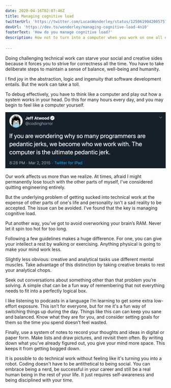 ```yaml
---
date: 2020-04-16T02:07:46Z
title: Managing cognitive load
twitterUrl: 'https://twitter.com/LucasWonderley/status/1250619042005757952?s=20'
devUrl: 'https://dev.to/wonderley/managing-cognitive-load-4n10'
footerText: 'How do you manage cognitive load?'
description: How not to turn into a computer when you work on one all day

---
```

Doing challenging technical work can starve your social and creative sides because it forces you to strive for correctness all the time. You have to take deliberate steps to maintain a sense of balance, well-being and humanity.

I find joy in the abstraction, logic and ingenuity that software development entails. But the work can take a toll.

To debug effectively, you have to think like a computer and play out how a system works in your head. Do this for many hours every day, and you may begin to feel like a computer yourself.

![Tweet](./Tweet.png)

Our work affects us more than we realize. At times, afraid I might permanently lose touch with the other parts of myself, I've considered quitting engineering entirely.

But the underlying problem of getting sucked into technical work at the expense of other parts of one's life and personality isn't a sad reality to be accepted. The issue can be avoided. I've found that the key is managing cognitive load.

Put another way, you’ve got to avoid overworking your brain’s RAM. Never let it spin too hot for too long.

Following a few guidelines makes a huge difference. For one, you can give your intellect a rest by walking or exercising. Anything physical is going to make your mind work less.

Slightly less obvious: creative and analytical tasks use different mental muscles. Take advantage of this distinction by taking creative breaks to rest your analytical chops.

Seek out conversations about something other than that problem you’re solving. A simple chat can be a fun way of remembering that not everything needs to fit into a perfectly logical box.

I like listening to podcasts in a language I’m learning to get some extra low-effort exposure. This isn’t for everyone, but for me it's a fun way of switching things up during the day. Things like this can can keep you sane and balanced. Know what they are for you, and consider setting goals for them so the time you spend doesn’t feel wasted.

Finally, use a system of notes to record your thoughts and ideas in digital or paper form. Make lists and draw pictures, and revisit them often. By writing down what you’ve already figured out, you give your mind more space. This keeps it from getting bogged down.

It is possible to do technical work without feeling like it's turning you into a robot. Coding doesn't have to be antithetical to being social. You can embrace being a nerd, be successful in your career and still be a real human being in the rest of your life. It just requires self-awareness and being disciplined with your time.